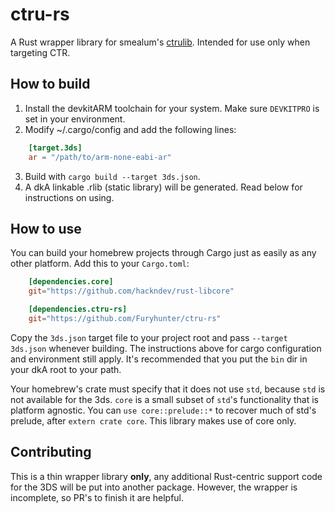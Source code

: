 # ctru-rs

A Rust wrapper library for smealum's
[ctrulib](https://github.com/smealum/ctrulib). Intended for use only when
targeting CTR.

## How to build

1. Install the devkitARM toolchain for your system. Make sure `DEVKITPRO` is
   set in your environment.
2. Modify ~/.cargo/config and add the following lines:

```toml
    [target.3ds]
    ar = "/path/to/arm-none-eabi-ar"
```

3. Build with `cargo build --target 3ds.json`.
4. A dkA linkable .rlib (static library) will be generated. Read below for
instructions on using.

## How to use

You can build your homebrew projects through Cargo just as easily as any other
platform. Add this to your `Cargo.toml`:

```toml
    [dependencies.core]
    git="https://github.com/hackndev/rust-libcore"

    [dependencies.ctru-rs]
    git="https://github.com/Furyhunter/ctru-rs"
```

Copy the `3ds.json` target file to your project root and pass `--target
3ds.json` whenever building. The instructions above for cargo configuration and
environment still apply. It's recommended that you put the `bin` dir in your
dkA root to your path.

Your homebrew's crate must specify that it does not use `std`, because `std`
is not available for the 3ds. `core` is a small subset of `std`'s functionality
that is platform agnostic. You can `use core::prelude::*` to recover much of
std's prelude, after `extern crate core`. This library makes use of core only.

## Contributing

This is a thin wrapper library **only**, any additional Rust-centric support
code for the 3DS will be put into another package. However, the wrapper is
incomplete, so PR's to finish it are helpful.
